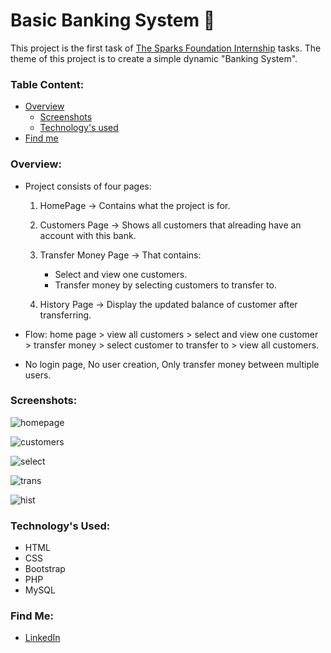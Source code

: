 # Basic Banking System :bank:
This project is the first task of [The Sparks Foundation Internship](https://www.thesparksfoundationsingapore.org/) tasks.
The theme of this project is to create a simple dynamic "Banking System". 
### Table Content:
- [Overview](https://github.com/asmaaraafat27/Basic-Banking-System/blob/main/README.md#overview)
   - [Screenshots](https://github.com/asmaaraafat27/Basic-Banking-System/blob/main/README.md#screenshots)
   - [Technology's used](https://github.com/asmaaraafat27/Basic-Banking-System/blob/main/README.md#technologys-used)
- [Find me](https://github.com/asmaaraafat27/Basic-Banking-System/blob/main/README.md#find-me)

### Overview:
- Project consists of four pages:
     1. HomePage -> Contains what the project is for.

     2. Customers Page -> Shows all customers that alreading have an account with this bank.

     3. Transfer Money Page -> That contains:
         - Select and view one customers.
         - Transfer money by selecting customers to transfer to.

     4. History Page -> Display the updated balance of customer after transferring.

- Flow: home page > view all customers > select and view one customer > transfer money > select customer to transfer to > view all customers.
- No login page, No user creation, Only transfer money between multiple users.

### Screenshots:
![homepage](https://user-images.githubusercontent.com/89736386/208203087-41300538-4126-4124-9f5f-d8ad49a65711.jpg)

![customers](https://user-images.githubusercontent.com/89736386/208203114-0b392998-7b5c-4bce-a61a-ce114bcf1e8e.jpg)

![select](https://user-images.githubusercontent.com/89736386/208326086-8401b59d-8b78-4fea-a960-591569f2440d.jpg)

![trans](https://user-images.githubusercontent.com/89736386/208326098-5bcc87d1-4d5d-4466-ab18-5b3095c0a8bb.jpg)

![hist](https://user-images.githubusercontent.com/89736386/208326110-a7e8f2f0-abb0-4ba0-ba28-1a62199a0b85.jpg)

### Technology's Used:
- HTML
- CSS
- Bootstrap
- PHP
- MySQL

### Find Me:
- [LinkedIn](https://www.linkedin.com/in/asmaaraafat/)
